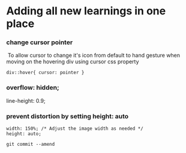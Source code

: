 # Adding all new learnings in one place

### change cursor pointer
![]()
To allow cursor to change it's icon from default to hand gesture when moving on the hovering div using cursor css property

`
div::hover{
    cursor: pointer
}
`


    
### overflow: hidden;
line-height: 0.9;


### prevent distortion by setting height: auto
    width: 150%; /* Adjust the image width as needed */
    height: auto;

`git commit --amend`